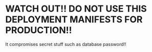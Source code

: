 # WATCH OUT!! DO NOT USE THIS DEPLOYMENT MANIFESTS FOR PRODUCTION!!

It compromises secret stuff such as database password!!

